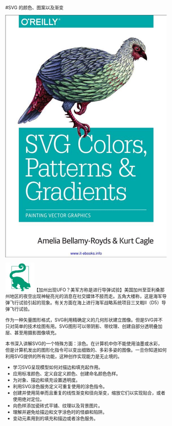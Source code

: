 #SVG 的颜色、图案以及渐变


![](img/cover.jpg?raw=true)

![](img/mark1.jpg?raw=true)【加州出现UFO？美军方称是进行导弹试验】美国加州至亚利桑那州地区的夜空出现神秘亮光的消息在社交媒体不胫而走。五角大楼称，这是海军导弹飞行试验引起的现象。有关方面在海上进行海军战略系统项目三叉戟II（D5）导弹飞行试验。</td></tbody></table>

作为一种矢量图形格式，SVG利用精确定义的几何形状建立图像。但是SVG并不只对简单的技术绘图有用。SVG图形可以带阴影、带纹理、创建自部分透明叠加层、甚至用摄影图像填充。

本书深入讲解SVG的一个特殊方面：涂色。在计算机中你不能使用油墨或水彩，但是计算机发出的图形化指令可以变出细致的、多彩多姿的图像。一旦你知道如何利用SVG提供的所有功能，这种创作实现能力是无止境的。

- 学习SVG呈现模型如何对描边和填充起作用。
- 应用标准颜色、定义自定义颜色、创建命名颜色色样。
- 为对象、描边和填充设置透明度。
- 利用SVG涂色服务定义可重复使用的涂色指令。
- 创建并使用简单而且重复的线性渐变和径向渐变，缩放它们以实现贴合，或者使用绝对定位。
- 向色样添加瓷砖式平铺、纹理以及背景图片。
- 理解并避免给描边和文字涂色时的怪癖和陷阱。
- 变动元素用到的填充和描边或者涂色服务。


